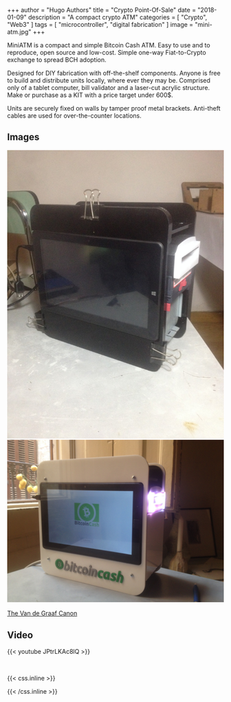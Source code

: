 +++
author = "Hugo Authors"
title = "Crypto Point-Of-Sale"
date = "2018-01-09"
description = "A compact crypto ATM"
categories = [
    "Crypto",
    "Web3" 
]
tags = [
    "microcontroller",
    "digital fabrication"
]
image = "mini-atm.jpg"
+++

MiniATM is a compact and simple Bitcoin Cash ATM. Easy to use and to reproduce, open source and low-cost. Simple one-way Fiat-to-Crypto exchange to spread BCH adoption.

Designed for DIY fabrication with off-the-shelf components. Anyone is free to build and distribute units locally, where ever they may be. Comprised only of a tablet computer, bill validator and a laser-cut acrylic structure. Make or purchase as a KIT with a price target under 600$.

Units are securely fixed on walls by tamper proof metal brackets. Anti-theft cables are used for over-the-counter locations.

## Images

![](03.jpg) ![](02.jpg)




[The Van de Graaf Canon](https://en.wikipedia.org/wiki/Canons_of_page_construction#Van_de_Graaf_canon)


## Video

{{< youtube JPtrLKAc8lQ >}}

<br>





{{< css.inline >}}
<style>
.canon { background: white; width: 100%; height: auto; }
</style>
{{< /css.inline >}}
